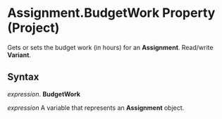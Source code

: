 
# Assignment.BudgetWork Property (Project)

Gets or sets the budget work (in hours) for an  **Assignment**. Read/write **Variant**.


## Syntax

 _expression_. **BudgetWork**

 _expression_ A variable that represents an **Assignment** object.

